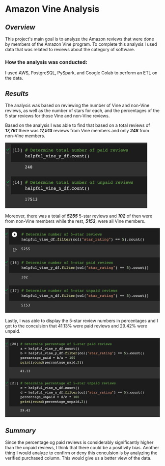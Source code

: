 # **Amazon Vine Analysis**

## ***Overview***
This project's main goal is to analyze the Amazon reviews that were done by members of the Amazon Vine program. To complete this analysis I used data that was related to reviews about the category of software.

### **How the analysis was conducted:**
I used AWS, PostgreSQL, PySpark, and Google Colab to perform an ETL on the data. 

## ***Results***
The analysis was based on reviewing the number of Vine and non-Vine reviews, as well as the number of stars for each, and the percentages of the 5 star reviews for those Vine and non-Vine reviews. 

Based on the analysis I was able to find that based on a total reviews of ***17,761*** there was ***17,513*** reviews from Vine members and only ***248*** from non-Vine members. 

![image](https://github.com/Loulwa-Alkaisi/Amazon_Vine_Analysis/blob/115623f26eeda232796b8a3a249c2f4e679f418f/Images/picture.png)

Moreover, there was a total of ***5255*** 5-star reviews and ***102*** of then were from non-Vine members while the rest, ***5153***, were all Vine members.

![image](https://github.com/Loulwa-Alkaisi/Amazon_Vine_Analysis/blob/115623f26eeda232796b8a3a249c2f4e679f418f/Images/picture1.png)

Lastly, I was able to display the 5-star review numbers in percentages and I got to the conculsion that 41.13% were paid reviews and 29.42% were unpaid.

![image](https://github.com/Loulwa-Alkaisi/Amazon_Vine_Analysis/blob/115623f26eeda232796b8a3a249c2f4e679f418f/Images/picture2.png)

## ***Summary***
Since the percentage og paid reviews is considerably significantly higher than the unpaid reviews, I think that there could be a positivity bias. Another thing I would analyze to confirm or deny this conculsion is by analyzing the verified purchased column. This would give us a better view of the data.